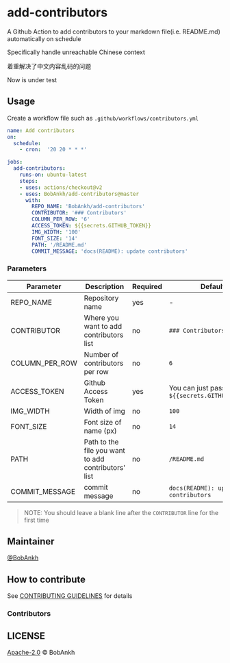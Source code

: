 # add-contributors

A Github Action to add contributors to your markdown file(i.e. README.md) automatically on schedule

Specifically handle unreachable Chinese context

着重解决了中文内容乱码的问题

Now is under test

## Usage

Create a workflow file such as `.github/workflows/contributors.yml`

```yaml
name: Add contributors
on:
  schedule:
    - cron:  '20 20 * * *'

jobs:
  add-contributors:
    runs-on: ubuntu-latest
    steps:
    - uses: actions/checkout@v2
    - uses: BobAnkh/add-contributors@master
      with:
        REPO_NAME: 'BobAnkh/add-contributors'
        CONTRIBUTOR: '### Contributors'
        COLUMN_PER_ROW: '6'
        ACCESS_TOKEN: ${{secrets.GITHUB_TOKEN}}
        IMG_WIDTH: '100'
        FONT_SIZE: '14'
        PATH: '/README.md'
        COMMIT_MESSAGE: 'docs(README): update contributors'
```

### Parameters

| Parameter | Description | Required | Default |
| --- | --- | --- | --- |
| REPO_NAME| Repository name | yes | - |
| CONTRIBUTOR | Where you want to add contributors list | no | `### Contributors`|
| COLUMN_PER_ROW | Number of contributors per row | no | `6` |
| ACCESS_TOKEN | Github Access Token | yes | You can just pass `${{secrets.GITHUB_TOKEN}}` |
| IMG_WIDTH | Width of img | no | `100` |
| FONT_SIZE | Font size of name (px) | no | `14` |
| PATH | Path to the file you want to add contributors' list | no | `/README.md` |
| COMMIT_MESSAGE | commit message | no | `docs(README): update contributors` |

> NOTE: You should leave a blank line after the `CONTRIBUTOR` line for the first time

## Maintainer

[@BobAnkh](https://github.com/BobAnkh)

## How to contribute

See [CONTRIBUTING GUIDELINES](/CONTRIBUTING.md) for details

### Contributors

## LICENSE

[Apache-2.0](/LICENSE) © BobAnkh
